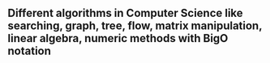 ## Different algorithms in Computer Science like searching, graph, tree, flow, matrix manipulation, linear algebra, numeric methods with BigO notation
